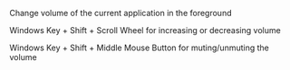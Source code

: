 Change volume of the current application in the foreground



Windows Key + Shift + Scroll Wheel for increasing or decreasing volume


Windows Key + Shift + Middle Mouse Button for muting/unmuting the volume
